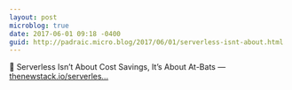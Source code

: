 ```yaml
---
layout: post
microblog: true
date: 2017-06-01 09:18 -0400
guid: http://padraic.micro.blog/2017/06/01/serverless-isnt-about.html
---
```

🔗 Serverless Isn’t About Cost Savings, It’s About At-Bats — [thenewstack.io/serverles...](https://thenewstack.io/serverless-isnt-cost-savings-bats/)
